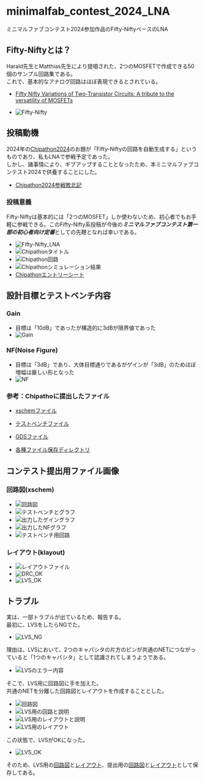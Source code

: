 # minimalfab_contest_2024_LNA
ミニマルファブコンテスト2024参加作品のFifty-NiftyベースのLNA  

## Fifty-Niftyとは？
Harald先生とMatthias先生により提唱された、2つのMOSFETで作成できる50個のサンプル回路集である。  
これで、基本的なアナログ回路はほぼ表現できるとされている。  
* [Fifty Nifty Variations of Two-Transistor Circuits: A tribute to the versatility of MOSFETs](https://www.researchgate.net/publication/354364068_Fifty_Nifty_Variations_of_Two-Transistor_Circuits_A_tribute_to_the_versatility_of_MOSFETs)

* ![Fifty-Nifty](images/fifty-nifty.png)


## 投稿動機
2024年の[Chipathon2024](https://ishi-kai.org/information/chipathon/2024/08/31/Entry-SSCS-OSE-CHIPATHON2024.html)のお題が「Fifty-Niftyの回路を自動生成する」というものであり、私もLNAで参戦予定であった。  
しかし、諸事情により、ギブアップすることとなったため、本ミニマルファブコンテスト2024で供養することにした。  
* [Chipathon2024参戦敗北記](https://github.com/noritsuna/AdventCalendar2024/blob/main/OSSSilicon_Day_03.md)

### 投稿意義
Fifty-Niftyは基本的には「2つのMOSFET」しか使わないため、初心者でもお手軽に参戦できる。このFifty-Nifty系投稿が今後の***ミニマルファブコンテスト第一部の初心者向け定番***としての先鞭となれば幸いである。  

* ![Fifty-Nifty_LNA](images/fifty-nifty_LNA.png)
* ![Chipathonタイトル](images/chipathon_title.PNG)
* ![Chipathon回路](images/chipathon_design.PNG)
* ![Chipathonシミュレーション結果](images/chipathon_sim.PNG)
* [Chipathonエントリーシート](docs/chipathon2024_entry.pdf)


## 設計目標とテストベンチ内容
### Gain
* 目標は「10dB」であったが構造的に3dBが限界値であった
* ![Gain](images/TB_graph_gain.png)

### NF(Noise Figure)
* 目標は「3dB」であり、大体目標通りであるがゲインが「3dB」のためほぼ増幅は厳しい形となった
* ![NF](images/TB_graph_NF.png)

### 参考：Chipathoに提出したファイル
* [xschemファイル](LNA/lna.sch)
* [テストベンチファイル](LNA/lna_tb.sch)
* [GDSファイル](LNA/lna.gds)

* [各種ファイル保存ディレクトリ](LNA/)


## コンテスト提出用ファイル画像
### 回路図(xschem)
* ![回路図](images/xschem.png)
* ![テストベンチとグラフ](images/TB_full.png)
* ![出力したゲイングラフ](images/TB_graph_gain.png)
* ![出力したNFグラフ](images/TB_graph_NF.png)
* ![テストベンチ用回路](images/TB_xschem.png)

### レイアウト(klayout)
* ![レイアウトファイル](images/klayout.png)
* ![DRC_OK](images/DRC_OK.png)
* ![LVS_OK](images/LVS_OK.png)


## トラブル
実は、一部トラブルが出ているため、報告する。  
最初に、LVSをしたらNGでた。  
* ![LVS_NG](images/LVS_NG.png)

理由は、LVSにおいて、2つのキャパシタの片方のピンが共通のNETにつながっていると「1つのキャパシタ」として認識されてしまうようである。
* ![LVSのエラー内容](images/LVS_klayout_ex2.png)

そこで、LVS用に回路図に手を加えた。  
共通のNETを分離した回路図とレイアウトを作成することとした。  
* ![回路図](images/xschem.png)
* ![LVS用の回路と説明](images/LVS_xschem_ex.png)
* ![LVS用のレイアウトと説明](images/LVS_klayout_ex1.png)
* ![LVS用のレイアウト](images/LVS_klayout.png)

この状態で、LVSがOKになった。
* ![LVS_OK](images/LVS_OK.png)

そのため、LVS用の[回路図](LNA/lna_lvs.sch)と[レイアウト](LNA/lna_lvs.gds)、提出用の[回路図](LNA/lna.sch)と[レイアウト](LNA/lna.gds)として保存してある。
